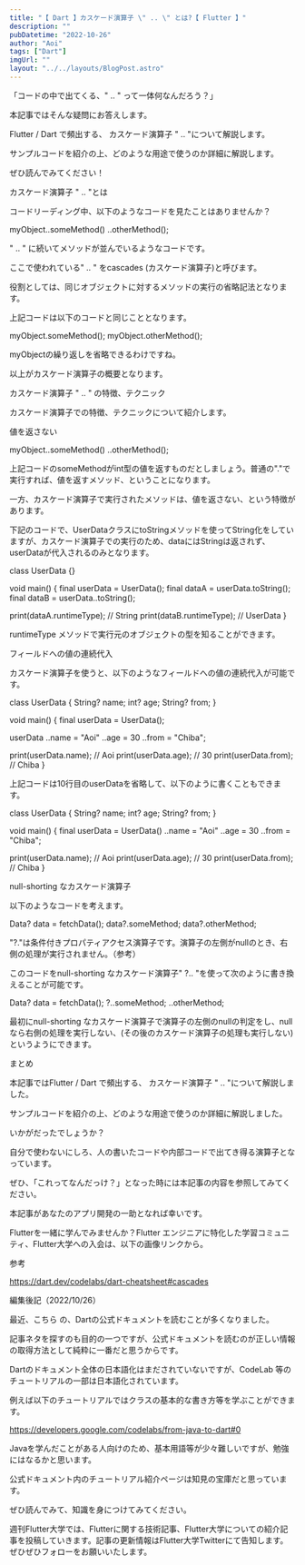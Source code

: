 ```yaml
---
title: "【 Dart 】カスケード演算子 \" .. \" とは?【 Flutter 】"
description: ""
pubDatetime: "2022-10-26"
author: "Aoi"
tags: ["Dart"]
imgUrl: ""
layout: "../../layouts/BlogPost.astro"
---
```



「コードの中で出てくる、" .. " って一体何なんだろう？」



本記事ではそんな疑問にお答えします。



Flutter / Dart で頻出する、 カスケード演算子 " .. "について解説します。



サンプルコードを紹介の上、どのような用途で使うのか詳細に解説します。



ぜひ読んでみてください！



カスケード演算子 " .. "とは



コードリーディング中、以下のようなコードを見たことはありませんか？



myObject..someMethod()
        ..otherMethod();



" .. " に続いてメソッドが並んでいるようなコードです。



ここで使われている" .. " をcascades (カスケード演算子)と呼びます。



役割としては、同じオブジェクトに対するメソッドの実行の省略記法となります。



上記コードは以下のコードと同じこととなります。



myObject.someMethod();
myObject.otherMethod();



myObjectの繰り返しを省略できるわけですね。



以上がカスケード演算子の概要となります。



カスケード演算子 " .. " の特徴、テクニック



カスケード演算子での特徴、テクニックについて紹介します。



値を返さない



myObject..someMethod()
        ..otherMethod();



上記コードのsomeMethodがint型の値を返すものだとしましょう。普通の"."で実行すれば、値を返すメソッド、ということになります。



一方、カスケード演算子で実行されたメソッドは、値を返さない、という特徴があります。



下記のコードで、UserDataクラスにtoStringメソッドを使ってString化をしていますが、カスケード演算子での実行のため、dataにはStringは返されず、userDataが代入されるのみとなります。



class UserData {}

void main() {
  final userData = UserData();
  final dataA = userData.toString();
  final dataB = userData..toString();

  print(dataA.runtimeType); // String
  print(dataB.runtimeType); // UserData
}





runtimeType メソッドで実行元のオブジェクトの型を知ることができます。




フィールドへの値の連続代入



カスケード演算子を使うと、以下のようなフィールドへの値の連続代入が可能です。



class UserData {
  String? name;
  int? age;
  String? from;
}

void main() {
  final userData = UserData();

  userData
    ..name = "Aoi"
    ..age = 30
    ..from = "Chiba";

  print(userData.name); // Aoi
  print(userData.age); // 30
  print(userData.from); // Chiba
}





上記コードは10行目のuserDataを省略して、以下のように書くこともできます。



class UserData {
  String? name;
  int? age;
  String? from;
}

void main() {
  final userData = UserData()
    ..name = "Aoi"
    ..age = 30
    ..from = "Chiba";

  print(userData.name); // Aoi
  print(userData.age); // 30
  print(userData.from); // Chiba
}





null-shorting なカスケード演算子



以下のようなコードを考えます。



Data? data = fetchData();
data?.someMethod;
data?.otherMethod;




"?."は条件付きプロパティアクセス演算子です。演算子の左側がnullのとき、右側の処理が実行されません。（参考）




このコードをnull-shorting なカスケード演算子" ?.. "を使って次のように書き換えることが可能です。



Data? data = fetchData();
  ?..someMethod;
  ..otherMethod;



最初にnull-shorting なカスケード演算子で演算子の左側のnullの判定をし、nullなら右側の処理を実行しない、(その後のカスケード演算子の処理も実行しない)というようにできます。



まとめ



本記事ではFlutter / Dart で頻出する、 カスケード演算子 " .. "について解説しました。



サンプルコードを紹介の上、どのような用途で使うのか詳細に解説しました。



いかがだったでしょうか？



自分で使わないにしろ、人の書いたコードや内部コードで出てき得る演算子となっています。



ぜひ、「これってなんだっけ？」となった時には本記事の内容を参照してみてください。



本記事があなたのアプリ開発の一助となれば幸いです。




Flutterを一緒に学んでみませんか？Flutter エンジニアに特化した学習コミュニティ、Flutter大学への入会は、以下の画像リンクから。










参考




https://dart.dev/codelabs/dart-cheatsheet#cascades




編集後記（2022/10/26）




最近、こちら の、Dartの公式ドキュメントを読むことが多くなりました。



記事ネタを探すのも目的の一つですが、公式ドキュメントを読むのが正しい情報の取得方法として純粋に一番だと思うからです。



Dartのドキュメント全体の日本語化はまだされていないですが、CodeLab 等のチュートリアルの一部は日本語化されています。



例えば以下のチュートリアルではクラスの基本的な書き方等を学ぶことができます。




https://developers.google.com/codelabs/from-java-to-dart#0








Javaを学んだことがある人向けのため、基本用語等が少々難しいですが、勉強にはなるかと思います。



公式ドキュメント内のチュートリアル紹介ページは知見の宝庫だと思っています。



ぜひ読んでみて、知識を身につけてみてください。





週刊Flutter大学では、Flutterに関する技術記事、Flutter大学についての紹介記事を投稿していきます。記事の更新情報はFlutter大学Twitterにて告知します。ぜひぜひフォローをお願いいたします。

